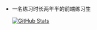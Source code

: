 - 一名练习时长两年半的前端练习生

  <a href="https://github.com/Haloer-kay">
    <img align="center" alt="GitHub Stats" src="https://github-readme-stats.vercel.app/api?username=Haloer-kay" />
  </a>
